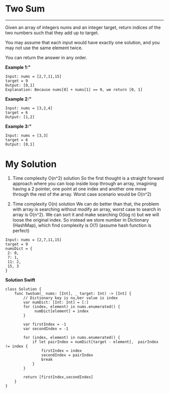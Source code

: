 # Two Sum

--- 

Given an array of integers nums and an integer target, return indices of the two numbers such that they add up to target.

You may assume that each input would have exactly one solution, and you may not use the same element twice.

You can return the answer in any order.

**Example 1:"** 
```
Input: nums = [2,7,11,15]
target = 9
Output: [0,1]
Explanation: Because nums[0] + nums[1] == 9, we return [0, 1]
```

**Example 2:"**
```
Input: nums = [3,2,4]
target = 6
Output: [1,2]
```

**Example 3:"**
```
Input: nums = [3,3]
target = 6
Output: [0,1]
```

# My Solution
1. Time complexity O(n^2) solution
   So the first thought is a straight forward approach where you can loop inside loop through an array, imagining having a 2 pointer, one point at one index and another one move through the rest of the array. Worst case scenario would be O(n^2)


2. Time complexity O(n) solution
   We can do better than that, the problem with array is searching without modify an array, worst case to search in array is O(n^2). We can sort it and make searching O(log n) but we will loose the original index. So instead we store number in Dictionary (HashMap), which find complexity is O(1) (assume hash function is perfect)
   
```
Input: nums = [2,7,11,15]
target = 9
numsDict = {
 2: 0,
 7: 1,
 11: 2,
 15, 3
}
```
**Solution Swift**
```
class Solution {
    func twoSum(_ nums: [Int], _ target: Int) -> [Int] {
        // Dictionary key is nu,ber value is index
        var numDict: [Int: Int] = [:]
        for (index, element) in nums.enumerated() {
             numDict[element] = index
        }
        
        var firstIndex = -1
        var secondIndex = -1
        
        for (index, element) in nums.enumerated() {
            if let pairIndex = numDict[target - element],  pairIndex != index {
                firstIndex = index
                secondIndex = pairIndex
                break
            }
        }
        
        return [firstIndex,secondIndex]
    }
}
```
